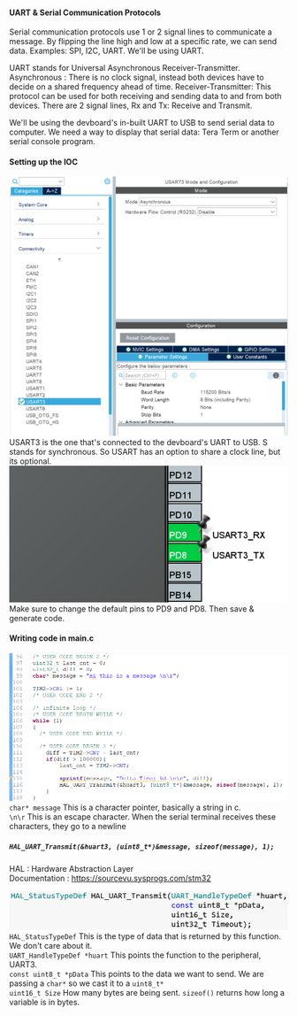 #### UART & Serial Communication Protocols
Serial communication protocols use 1 or 2 signal lines to communicate a message. By flipping the line high and low at a specific rate, we can send data. Examples: SPI, I2C, UART. We'll be using UART.

UART stands for Universal Asynchronous Receiver-Transmitter.
	Asynchronous : There is no clock signal, instead both devices have to decide on a shared frequency ahead of time.
	Receiver-Transmitter: This protocol can be used for both receiving and sending data to and from both devices. There are 2 signal lines, Rx and Tx: Receive and Transmit.

We'll be using the devboard's in-built UART to USB to send serial data to computer. We need a way to display that serial data: Tera Term or another serial console program.

#### Setting up the IOC
![Image](https://github.com/CalPoly-UROV/Firmware25-26/blob/main/Documentation/Onboarding/Week%202%20Images/2.11.png) 
USART3 is the one that's connected to the devboard's UART to USB. S stands for synchronous. So USART has an option to share a clock line, but its optional.
![Image](https://github.com/CalPoly-UROV/Firmware25-26/blob/main/Documentation/Onboarding/Week%202%20Images/2.12.png) 
Make sure to change the default pins to PD9 and PD8. Then save & generate code.
#### Writing code in main.c

![Image](https://github.com/CalPoly-UROV/Firmware25-26/blob/main/Documentation/Onboarding/Week%202%20Images/2.21.png) 
`char* message` This is a character pointer, basically a string in c.  
`\n\r` This is an escape character. When the serial terminal receives these characters, they go to a newline  
##### `HAL_UART_Transmit(&huart3, (uint8_t*)&message, sizeof(message), 1);`  
HAL : Hardware Abstraction Layer  
	Documentation : https://sourcevu.sysprogs.com/stm32  

![Image](https://github.com/CalPoly-UROV/Firmware25-26/blob/main/Documentation/Onboarding/Week%202%20Images/2.13.png) 
`HAL_StatusTypeDef` This is the type of data that is returned by this function. We don't care about it.  
`UART_HandleTypeDef *huart` This points the function to the peripheral, UART3.  
`const uint8_t *pData` This points to the data we want to send. We are passing a `char*` so we cast it to a `uint8_t*`  
`uint16_t Size` How many bytes are being sent. `sizeof()` returns how long a variable is in bytes. 
